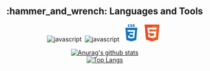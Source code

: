 
<div align="center" gap="4px">



<div align="center">
    <h2> :hammer_and_wrench: Languages and Tools </h2>
    <img src="https://cdn.jsdelivr.net/gh/devicons/devicon/icons/javascript/javascript-original.svg" alt="javascript" width="45" height="45"/>&nbsp;
    <img src="https://cdn.jsdelivr.net/gh/devicons/devicon/icons/react/react-original.svg" alt="javascript" width="45" height="45"/>&nbsp;
    <img src="https://github.com/devicons/devicon/blob/master/icons/css3/css3-plain-wordmark.svg"  title="CSS3" alt="CSS" width="40" height="40"/>&nbsp;
    <img src="https://github.com/devicons/devicon/blob/master/icons/html5/html5-original.svg" title="HTML5" alt="HTML" width="40" height="40"/>&nbsp;
</div>
    
[![Anurag's github stats](https://github-readme-stats.vercel.app/api?username=B1duk&theme=gruvbox)](https://github.com/B1duk/github-readme-stats)  
[![Top Langs](https://github-readme-stats.vercel.app/api/top-langs/?username=B1duk&layout=compact&theme=gruvbox)](https://github.com/B1duk/github-readme-stats)
</div>
